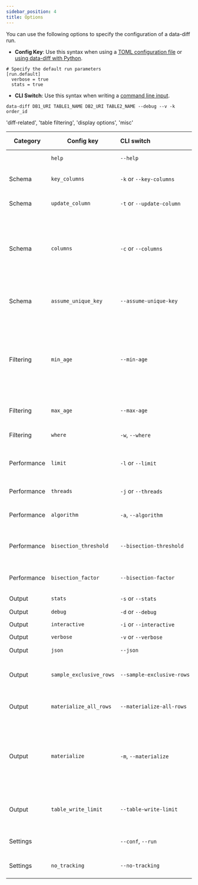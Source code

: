 ```yaml
---
sidebar_position: 4
title: Options
---
```



You can use the following options to specify the configuration of a data-diff run.

- **Config Key**: Use this syntax when using a [TOML configuration file](./how_to_use_with_toml.md) or [using data-diff with Python](./how_to_use_with_python.md).
```
# Specify the default run parameters
[run.default]
  verbose = true
  stats = true
```

- **CLI Switch**: Use this syntax when writing a [command line input](./how_to_use_with_command_line.md).
```
data-diff DB1_URI TABLE1_NAME DB2_URI TABLE2_NAME --debug --v -k order_id
```

'diff-related', 'table filtering', 'display options', 'misc'


| Category | Config key | CLI&nbsp;switch&nbsp;&nbsp;&nbsp;&nbsp;&nbsp;&nbsp;&nbsp;&nbsp;&nbsp;&nbsp;&nbsp;&nbsp;&nbsp;&nbsp;&nbsp;&nbsp;&nbsp;&nbsp;&nbsp;&nbsp;&nbsp;&nbsp;&nbsp;&nbsp;&nbsp;&nbsp;&nbsp;&nbsp;&nbsp;&nbsp;&nbsp;&nbsp;&nbsp;&nbsp;&nbsp;&nbsp;&nbsp;&nbsp;&nbsp;| Description | Within-Database | Cross-Database |
|---|---|---|---|---|---|
| | `help` | `--help` | Show help message and exit. | ✅ | ✅ |
| Schema | `key_columns`  | `-k` or `--key-columns` | Name of the primary key column. If none provided, default is 'id'. | ✅ | ✅ |
| Schema | `update_column` | `-t` or `--update-column` | Name of updated_at/last_updated column. | ✅ | ✅ |
| Schema | `columns` | `-c` or `--columns` | Names of extra columns to compare.  Can be used more than once in the same command. Accepts a name or a pattern, like in SQL. Example: `-c col% -c another_col -c %foorb.r%` | ✅ | ✅ |
| Schema | `assume_unique_key` | `--assume-unique-key` | Skip validating the uniqueness of the key column during joindiff, which is costly in non-cloud dbs. | ✅ |  |
| Filtering | `min_age` | `--min-age` | Considers only rows older than specified. Useful for specifying replication lag. Example: `--min-age=5min` ignores rows from the last 5 minutes. Valid units: `d, days, h, hours, min, minutes, mon, months, s, seconds, w, weeks, y, years` | ✅ | ✅ |
| Filtering | `max_age` | `--max-age` | Considers only rows younger than specified. See `--min-age`. | ✅ | ✅ |
| Filtering | `where` | `-w`, `--where` | An additional 'where' expression to restrict the search space. | ✅ | ✅ |
| Performance | `limit` | `-l` or `--limit` | Maximum number of differences to find (limits maximum bandwidth and runtime). | ✅ | ✅ |
| Performance | `threads` | `-j` or `--threads` | Number of worker threads to use per database. Default=1. | ✅ | ✅ |
| Performance | `algorithm`   | `-a`, `--algorithm` | Force algorithm choice. Options: `auto`, `joindiff`, `hashdiff` | ✅ | ✅ |
| Performance | `bisection_threshold` | `--bisection-threshold` | Minimal size of segment to be split. Smaller segments will be downloaded and compared locally. |   | ✅ |
| Performance | `bisection_factor` | `--bisection-factor` | Segments per iteration. When set to 2, it performs binary search. |   | ✅ |
| Output | `stats` | `-s` or `--stats` | Print stats instead of a detailed diff. | ✅ | ✅ |
| Output | `debug` | `-d` or `--debug` | Print debug info. | ✅ | ✅ |
| Output | `interactive` | `-i` or `--interactive` | Confirm queries, implies `--debug` | ✅ | ✅ |
| Output | `verbose` | `-v` or `--verbose` | Print extra info. | ✅ | ✅ |
| Output | `json` | `--json` | Print JSONL output for machine readability. | ✅ | ✅ |
| Output | `sample_exclusive_rows` | `--sample-exclusive-rows` | Sample several rows that only appear in one of the tables, but not the other. Use with `-s`. | ✅ |  |
| Output | `materialize_all_rows` | `--materialize-all-rows` | Materialize every row, even if they are the same, instead of just the differing rows. | ✅ |  |
| Output | `materialize` | `-m`, `--materialize` | Materialize the diff results into a new table in the database. If a table exists by that name, it will be replaced. Use `%t` in the name to place a timestamp. Example: `-m test_mat_%t` | ✅ |  |
| Output | `table_write_limit` | `--table-write-limit` | Maximum number of rows to write when creating materialized or sample tables, per thread. Default=1000. | ✅ |  |
| Settings | | `--conf`, `--run` | Specify the run and configuration [from a TOML file](how_to_use_with_toml.md). | ✅ | ✅ |
| Settings | `no_tracking` | `--no-tracking` | data-diff sends home anonymous usage data. Use this to disable it. | ✅ | ✅ |
   